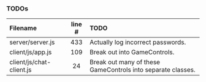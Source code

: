 ### TODOs
| Filename | line # | TODO
|:------|:------:|:------
| server/server.js | 433 | Actually log incorrect passwords.
| client/js/app.js | 109 | Break out into GameControls.
| client/js/chat-client.js | 24 | Break out many of these GameControls into separate classes.